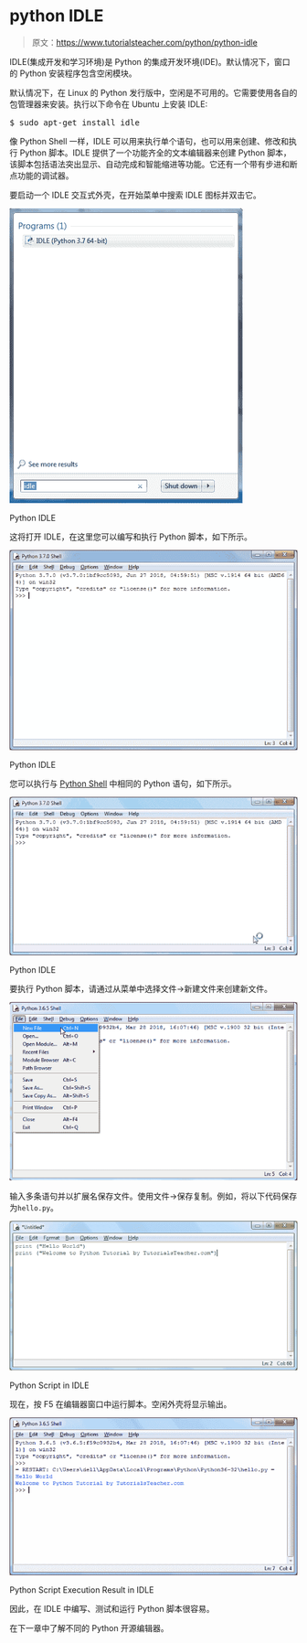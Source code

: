 # python IDLE

> 原文：<https://www.tutorialsteacher.com/python/python-idle>

IDLE(集成开发和学习环境)是 Python 的集成开发环境(IDE)。默认情况下，窗口的 Python 安装程序包含空闲模块。

默认情况下，在 Linux 的 Python 发行版中，空闲是不可用的。它需要使用各自的包管理器来安装。执行以下命令在 Ubuntu 上安装 IDLE:

<samp>$ sudo apt-get install idle</samp>

像 Python Shell 一样，IDLE 可以用来执行单个语句，也可以用来创建、修改和执行 Python 脚本。IDLE 提供了一个功能齐全的文本编辑器来创建 Python 脚本，该脚本包括语法突出显示、自动完成和智能缩进等功能。它还有一个带有步进和断点功能的调试器。

要启动一个 IDLE 交互式外壳，在开始菜单中搜索 IDLE 图标并双击它。

[![](img/f37feb9edae0f5c66c3028d2164ada61.png)](../../Content/images/python/open-idle.png) 

Python IDLE



这将打开 IDLE，在这里您可以编写和执行 Python 脚本，如下所示。

[![](img/6b612eb1ab0d042fd10626c08ebf3c2e.png)](../../Content/images/python/idle.png) 

Python IDLE



您可以执行与 [Python Shell](/python/python-interective-shell) 中相同的 Python 语句，如下所示。

[![](img/3a3994038c75adba6d8fdabf44ad9cb7.png)](../../Content/images/python/idle.gif) 

Python IDLE



要执行 Python 脚本，请通过从菜单中选择文件->新建文件来创建新文件。

[![](img/7eaa22de63e938639f89f1793cbb687b.png)](../../Content/images/python/python-script-idle.png) 

输入多条语句并以扩展名保存文件。使用文件->保存复制。例如，将以下代码保存为`hello.py`。

[![](img/be04c23624841dc6ff846a33087e118b.png)](../../Content/images/python/python-script-idle2.png) 

Python Script in IDLE



现在，按 F5 在编辑器窗口中运行脚本。空闲外壳将显示输出。

[![](img/18786f9913e75d772852589a07ab691a.png)](../../Content/images/python/python-script-idle3.png) 

Python Script Execution Result in IDLE



因此，在 IDLE 中编写、测试和运行 Python 脚本很容易。

在下一章中了解不同的 Python 开源编辑器。